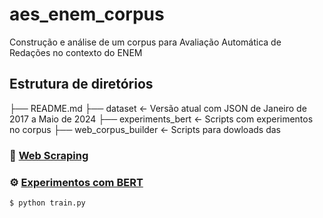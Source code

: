 # aes_enem_corpus

Construção e análise de um corpus para Avaliação Automática de Redações no contexto do ENEM

## Estrutura de diretórios

├── README.md 
├── dataset                 <- Versão atual com JSON de Janeiro de 2017 a Maio de 2024
├── experiments_bert        <- Scripts com experimentos no corpus
├── web_corpus_builder      <- Scripts para dowloads das 

### :wrench: [Web Scraping](web_corpus_builder/)



### :gear: [Experimentos com BERT](experiments_bert/)

```bash
$ python train.py
```